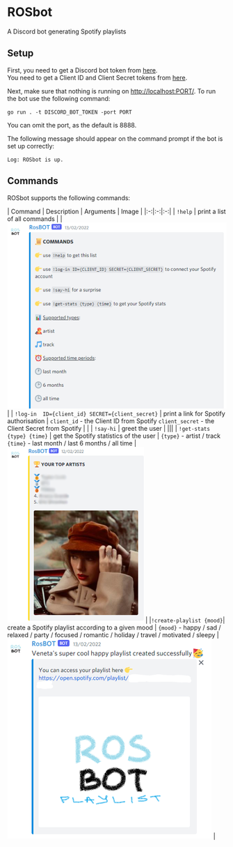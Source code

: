 
# ROSbot

A Discord bot generating Spotify playlists

## Setup

First, you need to get a Discord bot token from [here](https://discord.com/developers/applications).  
You need to get a Client ID and Client Secret tokens from [here](https://developer.spotify.com/dashboard/).  
  
Next, make sure that nothing is running on <http://localhost:PORT/>.
To run the bot use the following command:

```shell
go run . -t DISCORD_BOT_TOKEN -port PORT
```

You can omit the port, as the default is 8888.

The following message should appear on the command prompt if the bot is set up correctly:

```shell
Log: ROSbot is up.
```

## Commands

ROSbot supports the following commands:

| Command | Description | Arguments | Image |
|:-:|:-:|:-:|
| `!help` | print a list of all commands |   |![Help command](/readme_pics/command.PNG) |
| `!log-in  ID={client_id} SECRET={client_secret}` | print a link for Spotify authorisation | `client_id` - the Client ID from Spotify `client_secret` - the Client Secret from Spotify | |
| `!say-hi` | greet the user |   |||
| `!get-stats {type} {time}` | get the Spotify statistics of the user | `{type}` - artist / track `{time}` - last month / last 6 months / all time | ![Artist statistics](/readme_pics/artists.png) |
|`!create-playlist {mood}`| create a Spotify playlist according to a given mood | `{mood}` - happy / sad / relaxed / party / focused / romantic / holiday / travel / motivated / sleepy | ![Playlist](/readme_pics/playlist.png) |

